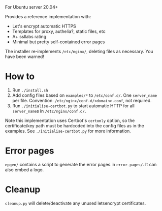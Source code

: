 For Ubuntu server 20.04+

Provides a reference implementation with:

* Let's encrypt automatic HTTPS
* Templates for proxy, authelia?, static files, etc
* A+ ssllabs rating
* Minimal but pretty self-contained error pages


The installer re-implements `/etc/nginx/`, deleting files as necessary. You
have been warned!


# How to

1. Run `./install.sh`
2. Add config files based on `examples/*` to `/etc/conf.d/`. One `server_name`
   per file. Convention: `/etc/nginx/conf.d/<domain>.conf`, not required.
3. Run `./initialise-certbot.py` to start automatic HTTP for all `server_name`s
   in `/etc/nginx/conf.d/`.

Note this implementation uses Certbot's `certonly` option, so the
certificate/key path must be hardcoded into the config files as in the
examples. See `./initialise-certbot.py` for more information.


# Error pages

`epgen/` contains a script to generate the error pages in `error-pages/`. It can also
embed a logo.

# Cleanup

`cleanup.py` will delete/deactivate any unused letsencrypt certificates.
